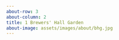```yaml
---
about-row: 3
about-column: 2
title: 1 Brewers' Hall Garden
about-image: assets/images/about/bhg.jpg
---
```

